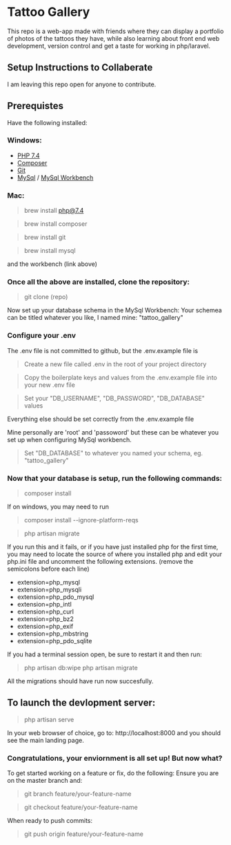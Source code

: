 <h1>Tattoo Gallery</h1>
This repo is a web-app made with friends where they can display a portfolio of photos of the tattoos they have, while also learning about front end web development, version control and get a taste for working in php/laravel.

<h2>Setup Instructions to Collaberate</h2>
I am leaving this repo open for anyone to contribute.

## Prerequistes
Have the following installed:
### Windows:
* [PHP 7.4](https://windows.php.net/download#php-7.4)
* [Composer](https://getcomposer.org/)
* [Git](https://git-scm.com/downloads)
* [MySql](https://dev.mysql.com/downloads/installer/) / [MySql Workbench](https://dev.mysql.com/downloads/workbench/)

### Mac:
>brew install php@7.4

>brew install composer

>brew install git

>brew install mysql

and the workbench (link above)

### Once all the above are installed, clone the repository:
>git clone (repo)

Now set up your database schema in the MySql Workbench:
Your schemea can be titled whatever you like, I named mine: "tattoo_gallery"

### Configure your .env
The .env file is not committed to github, but the .env.example file is
>Create a new file called .env in the root of your project directory

>Copy the boilerplate keys and values from the .env.example file into your new .env file

>Set your "DB_USERNAME", "DB_PASSWORD", "DB_DATABASE" values

Everything else should be set correctly from the .env.example file

Mine personally are 'root' and 'passoword' but these can be whatever you set up when configuring MySql workbench.
>Set "DB_DATABASE" to whatever you named your schema, eg. "tattoo_gallery"

### Now that your database is setup, run the following commands:
>composer install

If on windows, you may need to run 
>composer install --ignore-platform-reqs

>php artisan migrate

If you run this and it fails, or if you have just installed php for the first time, you may need to locate the source of where you installed php and edit your php.ini file and uncomment the following extensions. (remove the semicolons before each line)
* extension=php_mysql
* extension=php_mysqli
* extension=php_pdo_mysql
* extension=php_intl
* extension=php_curl
* extension=php_bz2
* extension=php_exif
* extension=php_mbstring
* extension=php_pdo_sqlite

If you had a terminal session open, be sure to restart it and then run:
>php artisan db:wipe
>php artisan migrate

All the migrations should have run now succesfully.

## To launch the devlopment server:

>php artisan serve

In your web browser of choice, go to: http://localhost:8000 and you should see the main landing page.

### Congratulations, your enviornment is all set up! But now what?

To get started working on a feature or fix, do the following:
Ensure you are on the master branch and:
>git branch feature/your-feature-name

>git checkout feature/your-feature-name

When ready to push commits:

>git push origin feature/your-feature-name

